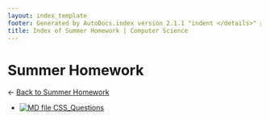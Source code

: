 ```yaml
---
layout: index_template
footer: Generated by AutoDocs.index version 2.1.1 "indent </details>" ⓒ Starwort, 2020
title: Index of Summer Homework | Computer Science
---
```


# Summer Homework

← [Back to Summer Homework](..)

- [![MD file](https://img.icons8.com/windows/512/bb86fc/regular-document.png) CSS_Questions](summer_homework/CSS_Questions.md)
